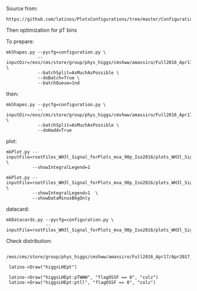 Source from:

    https://github.com/latinos/PlotsConfigurations/tree/master/Configurations/WH3l/Full2016
    

Then optimization for pT bins




To prepare:

    mkShapes.py --pycfg=configuration.py \
                --inputDir=/eos/cms/store/group/phys_higgs/cmshww/amassiro/Full2016_Apr17/Apr2017_summer16/lepSel__MCWeights__bSFLpTEffMulti__cleanTauMC__l2loose__hadd__l2tightOR__LepTrgFix__formulasMC__vh3lSel/ \
                --batchSplit=AsMuchAsPossible \
                --doBatch=True \
                --batchQueue=1nd

then:

    mkShapes.py --pycfg=configuration.py \
                --inputDir=/eos/cms/store/group/phys_higgs/cmshww/amassiro/Full2016_Apr17/Apr2017_summer16/lepSel__MCWeights__bSFLpTEffMulti__cleanTauMC__l2loose__hadd__l2tightOR__LepTrgFix__formulasMC__vh3lSel/ \
                --batchSplit=AsMuchAsPossible \
                --doHadd=True

plot:

    mkPlot.py --inputFile=rootFiles_WH3l_Signal_forPlots_mva_90p_Iso2016/plots_WH3l_Signal_forPlots_mva_90p_Iso2016.root \
              --showIntegralLegend=1

    mkPlot.py --inputFile=rootFiles_WH3l_Signal_forPlots_mva_90p_Iso2016/plots_WH3l_Signal_forPlots_mva_90p_Iso2016.root \
              --showIntegralLegend=1  \
              --showDataMinusBkgOnly

              
              
datacard:

    mkDatacards.py --pycfg=configuration.py \
                   --inputFile=rootFiles_WH3l_Signal_forPlots_mva_90p_Iso2016/plots_WH3l_Signal_forPlots_mva_90p_Iso2016.root
    
 
 
 
 
 
Check distribution:
 
     /eos/cms/store/group/phys_higgs/cmshww/amassiro/Full2016_Apr17/Apr2017_summer16/lepSel__MCWeights__bSFLpTEffMulti__cleanTauMC__l2loose__hadd__l2tightOR__LepTrgFix__formulasMC__vh3lSel/latino_HWplusJ_HToWW_M125.root

     latino->Draw("higgsLHEpt")
     
     latino->Draw("higgsLHEpt:pTWWW", "flagOSSF == 0", "colz")
     latino->Draw("higgsLHEpt:ptll", "flagOSSF == 0", "colz")
     
     